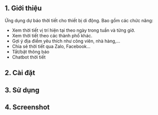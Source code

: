 ## 1. Giới thiệu
  Ứng dụng dự báo thời tiết cho thiết bị di động.
  Bao gồm các chức năng:
   - Xem thời tiết vị trí hiện tại theo ngày trong tuần và từng giờ.
   - Xem thời tiết theo các thành phố khác.
   - Gợi ý địa điểm yêu thích như công viên, nhà hàng,...
   - Chia sẻ thời tiết qua Zalo, Facebook...
   - Tắt/bật thông báo
   - Chatbot thời tiết

## 2. Cài đặt 
## 3. Sử dụng
## 4. Screenshot
